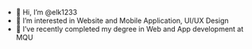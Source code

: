- 👋 Hi, I’m @elk1233 
- 👀 I’m interested in Website and Mobile Application, UI/UX Design
- 🌱 I’ve recently completed my degree in Web and App development at MQU 

<!---
elk1233/elk1233 is a ✨ special ✨ repository because its `README.md` (this file) appears on your GitHub profile.
You can click the Preview link to take a look at your changes.
--->
